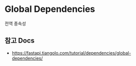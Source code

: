 # Global Dependencies

전역 종속성


## 참고 Docs

- https://fastapi.tiangolo.com/tutorial/dependencies/global-dependencies/
